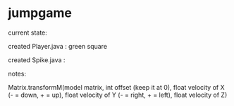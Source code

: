 # jumpgame

current state:

created Player.java : green square

created Spike.java : 



notes: 

Matrix.transformM(model matrix, 
int offset (keep it at 0), 
float velocity of X (- = down, + = up),
float velocity of Y (- = right, + = left),
float velocity of Z)

